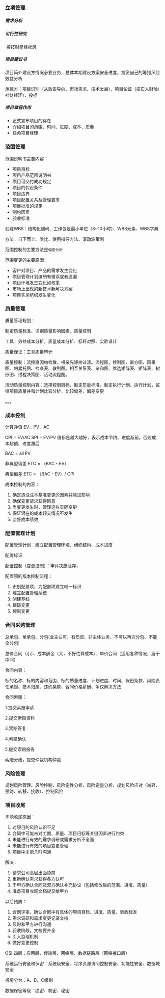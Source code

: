 ### 立项管理

##### 需求分析

##### 可行性研究

​				投技财组经社风

##### 项目建议书

项目简介建设方情况必要业务，总体本期建设方案安全进度，投资自己的筹措风险效益分析

承建方：项目识别（从政策导向、市场需求、技术发展）、项目论证（技它人财险/社财经环）、投标





##### 项目章程作用

- 正式宣布项目的存在
- 介绍项目的范围、时间、进度、成本、质量
- 任命项目经理



### 范围管理

范围说明书主要内容：

- 项目目标
- 项目产品范围说明书
- 项目可交付成功规定
- 项目的假设条件
- 项目边界
- 项目配置关系及管理要求
- 项目批准的规定
- 制约因素
- 验收标准

创建WBS：结构化编码、工作包是最小单位（8~10小时）、WBS元素、WBS字典

方法：自下而上、类比、使用指导方法、滚动波策划



范围控制的主要方法是`偏差分析`

范围变更的主要原因：

- 客户对项目、产品的需求发生变化
- 项目管理计划编制有错误或者遗漏
- 项目环境发生变化如政策
- 市场上出现的新技术新解决方案
- 项目实施组织发生变化



### 质量管理

质量管理规划：

制定质量标准、识别质量影响因素、质量控制

工具：效益成本分析，质量成本分析、标杆对照、实验设计

质量保证：工具质量审计

质量控制：流控直因帕检散，相亲先矩树过活。流程图，控制图、直方图、因果图、帕累托图、检查表、散列图。相互关系表、亲和图、优选矩阵表、矩阵表、树形图、过程决策图、活动流程图。



活动质量控制内容：选择控制目标，制定质量标准，制定执行计划、执行计划，监控项目质量并和计划比较分析，比较偏差，偏差变更

。。。

### 成本控制

计算净值 EV、PV、AC  

CPI = EV/AC  SPI = EV/PV 值都是越大越好，表示成本节约、进度超前，否则成本超值、进度滞后

BAC = all PV

非典型偏差 ETC = （BAC - EV）

典型偏差    ETC = （BAC - EV）/ CPI

成本控制的内容：

1. 确定造成成本基准变更的因素并施加影响
2. 确保变更请求获得同意
3. 当变更发生时，管理这些实际变更
4. 保证潜在的成本超支情况不发生
5. 监督成本绩效

### 配置管理计划

配置管理计划：建立配置管理环境、组织结构、成本进度

配置标识

配置控制（变更控制）：申评决施验存，



配置项的版本控制流程：

1. 识别配置项，为配置项建立唯一标识
2. 建立配置管理系统
3. 创建基线
4. 跟踪变更
5. 控制变更



### 合同采购管理

总承包、单承包、分包(业主认可、有质资、非主体业务、不可以再次分包、不能全分包)

总价合同（小）、成本酬金（大，不好估算成本）、单价合同（适用各种情况，居于中间）

合同内容：

标的名称、标的内容和范围、标的质量进度、计划进度、时间、保密条款、风险责任承担、技术归属、违约条款、合同价格薪酬、争议解决方法

合同索赔：

1.提交索赔申请

2.提交索赔资料

3.索赔答复

4.索赔确认

5.提交索赔报告

索赔分歧，提交仲裁机构仲裁



### 风险管理

规划风险管理、风险控制、风险定性分析、风险定量分析、规划风险应对（减轻、预防、转移、接收）、控制风险



### 项目收尾

不能收尾原因：

1. 对项目的风险认识不足
2. 合同中可能未对工期、质量、项目目标等关键因素进行约束
3. 未能进行有效的需求调研或需求分析不全面
4. 未能进行有效的项目变更管理
5. 项目中未能几时沟通

解决：

1. 请求公司高层出面协商
2. 重新确认需求获得各方认可
3. 于甲方确认合同及双方确认补充协议（包括修改后的范围、进度、质量）
4. 准备项目收尾文档提交给甲方

以后预防：

1. 合同评审，确认合同中有具体的项目目标、进度、质量、验收标准
2. 需求调研和需求变更记录文档
3. 及时和甲方进行沟通
4. 验收阶段，文档要齐全
5. 引入监理机制
6. 做好变更控制





OSI 四层：应用层、传输层、网络层、数据链路层（网络接口层）

系统运行安全和保密：系统级安全、程序资源访问控制安全、功能性安全、数据域安全

机房分为：A、B、C级别

数据保密等级：绝密、机密、秘密




